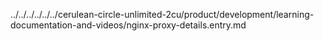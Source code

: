 ../../../../../../cerulean-circle-unlimited-2cu/product/development/learning-documentation-and-videos/nginx-proxy-details.entry.md